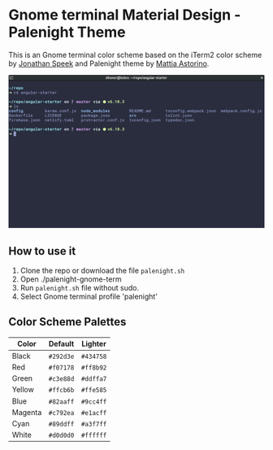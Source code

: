 # Gnome terminal Material Design - Palenight Theme

This is an Gnome terminal color scheme based on the iTerm2 color scheme by [Jonathan Speek](https://github.com/JonathanSpeek/palenight-iterm2) and Palenight theme by [Mattia Astorino](https://github.com/JonathanSpeek/palenight-iterm2).

![terminal](palenight_screenshot.png)

## How to use it

1. Clone the repo or download the file `palenight.sh`
2. Open ./palenight-gnome-term
3. Run `palenight.sh` file without sudo.
4. Select Gnome terminal profile 'palenight'

## Color Scheme Palettes

Color             | Default          |  Lighter   |
---               | ---              |  ---       |
Black             | `#292d3e`        |  `#434758` |
Red               | `#f07178`        |  `#ff8b92` |
Green             | `#c3e88d`        |  `#ddffa7` |
Yellow            | `#ffcb6b`        |  `#ffe585` |
Blue              | `#82aaff`        |  `#9cc4ff` |
Magenta           | `#c792ea`        |  `#e1acff` |
Cyan              | `#89ddff`        |  `#a3f7ff` |
White             | `#d0d0d0`        |  `#ffffff` |